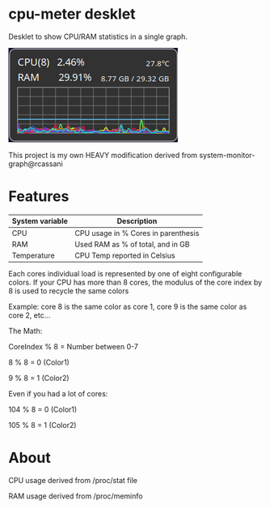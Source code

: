# cpu-meter desklet
Desklet to show CPU/RAM statistics in a single graph.

![image](https://raw.githubusercontent.com/Talon-1/cpu-meter-cinnamon-desklet/main/cpu-meter@Talon-1/screenshot.png)

This project is my own HEAVY modification derived from system-monitor-graph@rcassani

# Features

| System variable | Description |
| -----------     | ----------- |
| CPU             | CPU usage in % Cores in parenthesis |
| RAM             | Used RAM as % of total, and in GB |
| Temperature     | CPU Temp reported in Celsius |

Each cores individual load is represented by one of eight configurable colors.
If your CPU has more than 8 cores, the modulus of the core index by 8 is used to recycle the same colors

Example: core 8 is the same color as core 1, core 9 is the same color as core 2, etc...

The Math:

CoreIndex % 8 = Number between 0-7

8 % 8 = 0 (Color1)

9 % 8 = 1 (Color2)

Even if you had a lot of cores:

104 % 8 = 0 (Color1)

105 % 8 = 1 (Color2)

# About

CPU usage derived from /proc/stat file

RAM usage derived from /proc/meminfo
